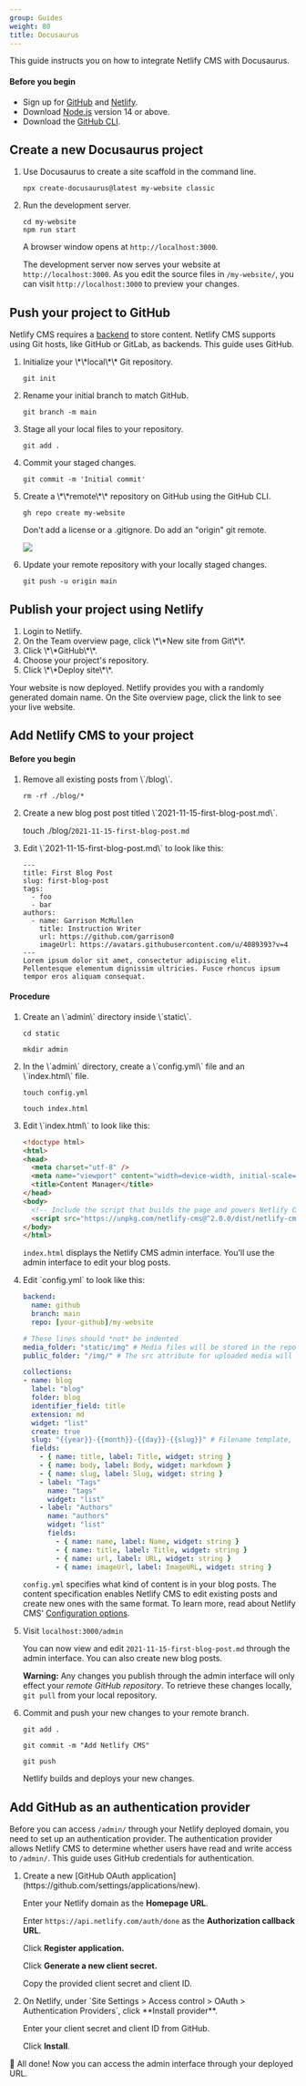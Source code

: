 ```yaml
---
group: Guides
weight: 80
title: Docusaurus
---
```

This guide instructs you on how to integrate Netlify CMS with Docusaurus.

#### Before you begin

* Sign up for [GitHub](www.github.com) and [Netlify](www.netlify.com).
* Download [Node.js](https://nodejs.org/en/download/) version 14 or above.
* Download the [GitHub CLI](https://cli.github.com/).

## Create a new Docusaurus project

<ol>

<li> Use Docusaurus to create a site scaffold in the command line.

`npx create-docusaurus@latest my-website classic`

</li> 

<li> Run the development server.

```
cd my-website
npm run start
```

A browser window opens at `http://localhost:3000`. 

The development server now serves your website at `http://localhost:3000`. As you edit the source files in `/my-website/`, you can visit `http://localhost:3000` to preview your changes.

</li>

</ol>

## Push your project to GitHub

Netlify CMS requires a [backend](https://www.netlifycms.org/docs/backends-overview/) to store content. Netlify CMS supports using Git hosts, like GitHub or GitLab, as backends. This guide uses GitHub. 

<ol>

<li> Initialize your \*\*local\*\* Git repository.

`git init`

</li>

<li> Rename your initial branch to match GitHub.

`git branch -m main`

</li>

<li> Stage all your local files to your repository.

`git add .`

</li> 

<li> Commit your staged changes.

`git commit -m 'Initial commit'`

</li>

<li> Create a \*\*remote\*\* repository on GitHub using the GitHub CLI.

`gh repo create my-website`

Don't add a license or a .gitignore. Do add an "origin" git remote.

![](/img/screen-shot-2021-11-15-at-4.16.53-pm.png)

</li> 

<li> Update your remote repository with your locally staged changes. 

`git push -u origin main`

</li>

</ol>

## Publish your project using Netlify

<ol>

<li> Login to Netlify. </li>

<li> On the Team overview page, click \*\*New site from Git\*\*. </li>

<li> Click \*\*GitHub\*\*.</li>

<li> Choose your project's repository. </li>

<li> Click \*\*Deploy site\*\*.</li>

</ol>

Your website is now deployed. Netlify provides you with a randomly generated domain name. On the Site overview page, click the link to see your live website.

## Add Netlify CMS to your project

#### Before you begin

<ol>

<li> Remove all existing posts from \`/blog\`.

`rm -rf ./blog/*`

</li>

<li> Create a new blog post post titled \`2021-11-15-first-blog-post.md\`.

touch ./blog/`2021-11-15-first-blog-post.md`

</li>

<li> Edit \`2021-11-15-first-blog-post.md\` to look like this:

```
---
title: First Blog Post
slug: first-blog-post
tags:
  - foo
  - bar
authors:
  - name: Garrison McMullen
    title: Instruction Writer
    url: https://github.com/garrison0
    imageUrl: https://avatars.githubusercontent.com/u/4089393?v=4
---
Lorem ipsum dolor sit amet, consectetur adipiscing elit. Pellentesque elementum dignissim ultricies. Fusce rhoncus ipsum tempor eros aliquam consequat.
```

</li>

</ol>

#### Procedure

<ol>

<li> Create an \`admin\` directory inside \`static\`.

`cd static`

`mkdir admin`

</li> 

<li> In the \`admin\` directory, create a \`config.yml\` file and an \`index.html\` file.

`touch config.yml`

`touch index.html`

</li> 

<li> Edit \`index.html\` to look like this:

```html
<!doctype html>
<html>
<head>
  <meta charset="utf-8" />
  <meta name="viewport" content="width=device-width, initial-scale=1.0" />
  <title>Content Manager</title>
</head>
<body>
  <!-- Include the script that builds the page and powers Netlify CMS -->
  <script src="https://unpkg.com/netlify-cms@^2.0.0/dist/netlify-cms.js"></script>
</body>
</html>
```

`index.html` displays the Netlify CMS admin interface. You'll use the admin interface to edit your blog posts.

</li> 

<li> Edit `config.yml` to look like this: 

```yaml
backend:
  name: github
  branch: main 
  repo: [your-github]/my-website

# These lines should *not* be indented
media_folder: "static/img" # Media files will be stored in the repo under static/images/uploads
public_folder: "/img/" # The src attribute for uploaded media will begin with /images/uploads

collections:
- name: blog
  label: "blog"
  folder: blog
  identifier_field: title
  extension: md
  widget: "list"
  create: true
  slug: "{{year}}-{{month}}-{{day}}-{{slug}}" # Filename template, e.g., YYYY-MM-DD-title.md
  fields:
    - { name: title, label: Title, widget: string }
    - { name: body, label: Body, widget: markdown }
    - { name: slug, label: Slug, widget: string }
    - label: "Tags"
      name: "tags"
      widget: "list"
    - label: "Authors"
      name: "authors" 
      widget: "list"
      fields:
        - { name: name, label: Name, widget: string }
        - { name: title, label: Title, widget: string } 
        - { name: url, label: URL, widget: string } 
        - { name: imageUrl, label: ImageURL, widget: string } 
```

`config.yml` specifies what kind of content is in your blog posts. The content specification enables Netlify CMS to edit existing posts and create new ones with the same format. To learn more, read about Netlify CMS' [](https://www.netlifycms.org/docs/configuration-options/)[Configuration options](https://www.netlifycms.org/docs/configuration-options/).

</li> 

<li>

Visit `localhost:3000/admin`

You can now view and edit `2021-11-15-first-blog-post.md` through the admin interface. You can also create new blog posts. 

**Warning:** Any changes you publish through the admin interface will only effect your *remote GitHub repository*. To retrieve these changes locally, `git pull` from your local repository.

</li>

<li> Commit and push your new changes to your remote branch. 

`git add . `

`git commit -m "Add Netlify CMS"`

`git push`

Netlify builds and deploys your new changes. 

</li>

</ol>

## Add GitHub as an authentication provider

Before you can access `/admin/` through your Netlify deployed domain, you need to set up an authentication provider. The authentication provider allows Netlify CMS to determine whether users have read and write access to `/admin/`. This guide uses GitHub credentials for authentication. 

<ol>

<li> Create a new [GitHub OAuth application](https://github.com/settings/applications/new). 

Enter your Netlify domain as the **Homepage URL**.

Enter `https://api.netlify.com/auth/done` as the **Authorization callback URL**.

Click **Register application.**

Click **Generate a new client secret.**

Copy the provided client secret and client ID.

</li>

<li> On Netlify, under `Site Settings > Access control > OAuth > Authentication Providers`, click **Install provider**.

Enter your client secret and client ID from GitHub.

Click **Install**.

</li>

</ol>

🎉 All done! Now you can access the admin interface through your deployed URL.
